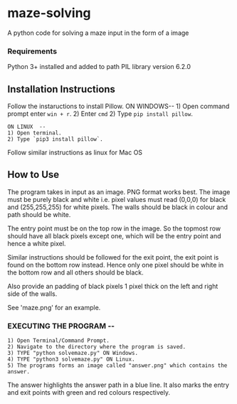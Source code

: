 # maze-solving
A python code for solving a maze input in the form of a image

### Requirements
Python 3+ installed and added to path
PIL library version 6.2.0

## Installation Instructions
Follow the instaructions to install Pillow.
    ON WINDOWS-- 
    1) Open command prompt enter `win + r`.
    2) Enter `cmd`
    2) Type ```pip install pillow```.
           
    ON LINUX  -- 
    1) Open terminal.
    2) Type `pip3 install pillow`.

Follow similar instructions as linux for Mac OS

## How to Use

The program takes in input as an image. PNG format works best.
The image must be purely black and white i.e. pixel values must read (0,0,0) for black and (255,255,255) for white pixels.
The walls should be black in colour and path should be white.

The entry point must be on the top row in the image. So the topmost row should have all black pixels except one,
which will be the entry point and hence a white pixel.

Similar instructions should be followed for the exit point, the exit point is found on the bottom row instead.
Hence only one pixel should be white in the bottom row and all others should be black.

Also provide an padding of black pixels 1 pixel thick on the left and right side of the walls.

See 'maze.png' for an example.

### EXECUTING THE PROGRAM --
    1) Open Terminal/Command Prompt.
    2) Navigate to the directory where the program is saved.
    3) TYPE "python solvemaze.py" ON Windows.
    4) TYPE "python3 solvemaze.py" ON Linux.
    5) The programs forms an image called "answer.png" which contains the answer.

The answer highlights the answer path in a blue line. It also marks the entry and exit points with green and red colours respectively.
